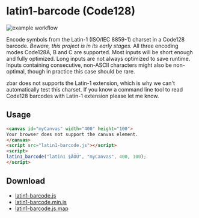 # latin1-barcode (Code128)
![example workflow](https://github.com/najtin/latin1-barcode/actions/workflows/test/badge.svg)

Encode symbols from the Latin-1 (ISO/IEC 8859-1) charset in a Code128 barcode. *Beware, this project is in its early stages.* All three encoding modes Code128A, B and C are supported. Most inputs will be short enough and fully optimized. Long inputs are not always optimized to save runtime. Inputs containing consecutive, non-ASCII characters might also be non-optimal, though in practice this case should be rare.

zbar does not supports the Latin-1 extension, which is why we can't automatically test this charset. If you know a command line tool to read Code128 barcodes with Latin-1 extension please let me know.

## Usage
```html
<canvas id="myCanvas" width="400" height="100">
Your browser does not support the canvas element.
</canvas>
<script src="latin1-barcode.js"></script> 
<script>
latin1_barcode("latin1 §ÄÖÜ", "myCanvas", 400, 100);
</script>
```

## Download 
- [latin1-barcode.js](https://raw.githubusercontent.com/najtin/bibtex-to-json/master/dist/latin1-barcode.js)
- [latin1-barcode.min.js](https://raw.githubusercontent.com/najtin/bibtex-to-json/master/dist/latin1-barcode.min.js)
- [latin1-barcode.js.map](https://raw.githubusercontent.com/najtin/bibtex-to-json/master/dist/latin1-barcode.js.map)